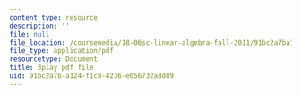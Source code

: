 ```yaml
---
content_type: resource
description: ''
file: null
file_location: /coursemedia/18-06sc-linear-algebra-fall-2011/91bc2a7ba124f1c84236e056732a8d89_vF7eyJ2g3kU.pdf
file_type: application/pdf
resourcetype: Document
title: 3play pdf file
uid: 91bc2a7b-a124-f1c8-4236-e056732a8d89
---
```

